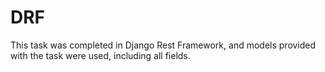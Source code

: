 # DRF
This task was completed in Django Rest Framework, and models provided with the task were used, including all fields.
